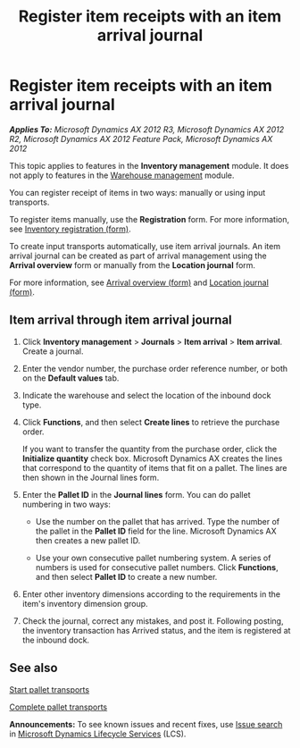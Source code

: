 ﻿---
title: Register item receipts with an item arrival journal
TOCTitle: Register item receipts with an item arrival journal
ms:assetid: 625347b5-95b8-4e2f-924c-53dc4a288c04
ms:mtpsurl: https://technet.microsoft.com/en-us/library/Aa571129(v=AX.60)
ms:contentKeyID: 36057669
ms.date: 04/18/2014
mtps_version: v=AX.60
f1_keywords:
- item receipt registration
- manual registration of item receipts
- registration via input transports
- register item receipts
---

# Register item receipts with an item arrival journal 


_**Applies To:** Microsoft Dynamics AX 2012 R3, Microsoft Dynamics AX 2012 R2, Microsoft Dynamics AX 2012 Feature Pack, Microsoft Dynamics AX 2012_

This topic applies to features in the **Inventory management** module. It does not apply to features in the [Warehouse management](warehouse-management.md) module.

You can register receipt of items in two ways: manually or using input transports.

To register items manually, use the **Registration** form. For more information, see [Inventory registration (form)](https://technet.microsoft.com/en-us/library/aa615731\(v=ax.60\)).

To create input transports automatically, use item arrival journals. An item arrival journal can be created as part of arrival management using the **Arrival overview** form or manually from the **Location journal** form.

For more information, see [Arrival overview (form)](https://technet.microsoft.com/en-us/library/hh227654\(v=ax.60\)) and [Location journal (form)](https://technet.microsoft.com/en-us/library/aa584822\(v=ax.60\)).

## Item arrival through item arrival journal

1.  Click **Inventory management** \> **Journals** \> **Item arrival** \> **Item arrival**. Create a journal.

2.  Enter the vendor number, the purchase order reference number, or both on the **Default values** tab.

3.  Indicate the warehouse and select the location of the inbound dock type.

4.  Click **Functions**, and then select **Create lines** to retrieve the purchase order.
    
    If you want to transfer the quantity from the purchase order, click the **Initialize quantity** check box. Microsoft Dynamics AX creates the lines that correspond to the quantity of items that fit on a pallet. The lines are then shown in the Journal lines form.

5.  Enter the **Pallet ID** in the **Journal lines** form. You can do pallet numbering in two ways:
    
      - Use the number on the pallet that has arrived. Type the number of the pallet in the **Pallet ID** field for the line. Microsoft Dynamics AX then creates a new pallet ID.
    
      - Use your own consecutive pallet numbering system. A series of numbers is used for consecutive pallet numbers. Click **Functions**, and then select **Pallet ID** to create a new number.

6.  Enter other inventory dimensions according to the requirements in the item's inventory dimension group.

7.  Check the journal, correct any mistakes, and post it. Following posting, the inventory transaction has Arrived status, and the item is registered at the inbound dock.

## See also

[Start pallet transports](start-pallet-transports.md)

[Complete pallet transports](complete-pallet-transports.md)

  
**Announcements:** To see known issues and recent fixes, use [Issue search](http://go.microsoft.com/fwlink/?linkid=389258) in [Microsoft Dynamics Lifecycle Services](http://go.microsoft.com/fwlink/?linkid=306505) (LCS).

